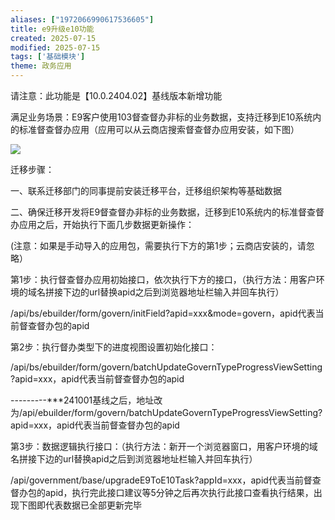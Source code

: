 ```yaml
---
aliases: ["1972066990617536605"]
title: e9升级e10功能
created: 2025-07-15
modified: 2025-07-15
tags: ['基础模块']
theme: 政务应用
---
```


请注意：此功能是【10.0.2404.02】基线版本新增功能

满足业务场景：E9客户使用103督查督办非标的业务数据，支持迁移到E10系统内的标准督查督办应用（应用可以从云商店搜索督查督办应用安装，如下图）

![](https://myhelpdoc.oss-cn-heyuan.aliyuncs.com/mdimages/fe482fffc2cdc08ea1818da269f75a9c.jpg)

迁移步骤：

一、联系迁移部门的同事提前安装迁移平台，迁移组织架构等基础数据

二、确保迁移开发将E9督查督办非标的业务数据，迁移到E10系统内的标准督查督办应用之后，开始执行下面几步数据更新操作：

(注意：如果是手动导入的应用包，需要执行下方的第1步；云商店安装的，请忽略）

第1步：执行督查督办应用初始接口，依次执行下方的接口，（执行方法：用客户环境的域名拼接下边的url替换apid之后到浏览器地址栏输入并回车执行）

/api/bs/ebuilder/form/govern/initField?apid=xxx&mode=govern，apid代表当前督查督办包的apid

第2步：执行督办类型下的进度视图设置初始化接口：

/api/bs/ebuilder/form/govern/batchUpdateGovernTypeProgressViewSetting?apid=xxx，apid代表当前督查督办包的apid

---------\*\*\*241001基线之后，地址改为/api/ebuilder/form/govern/batchUpdateGovernTypeProgressViewSetting?apid=xxx，apid代表当前督查督办包的apid

第3步：数据逻辑执行接口：（执行方法：新开一个浏览器窗口，用客户环境的域名拼接下边的url替换apid之后到浏览器地址栏输入并回车执行）

/api/government/base/upgradeE9ToE10Task?appId=xxx，apid代表当前督查督办包的apid，执行完此接口建议等5分钟之后再次执行此接口查看执行结果，出现下图即代表数据已全部更新完毕

